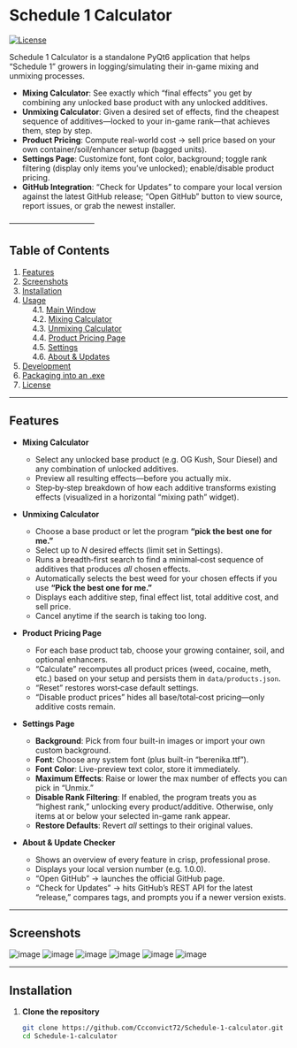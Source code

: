# Schedule 1 Calculator

[![License](https://img.shields.io/badge/license-MIT-blue)](LICENSE)

Schedule 1 Calculator is a standalone PyQt6 application that helps “Schedule 1” growers in logging/​simulating their in-game mixing and unmixing processes.  

- **Mixing Calculator**: See exactly which “final effects” you get by combining any unlocked base product with any unlocked additives.  
- **Unmixing Calculator**: Given a desired set of effects, find the cheapest sequence of additives—locked to your in-game rank—that achieves them, step by step.  
- **Product Pricing**: Compute real-world cost → sell price based on your own container/soil/enhancer setup (bagged units).  
- **Settings Page**: Customize font, font color, background; toggle rank filtering (display only items you’ve unlocked); enable/disable product pricing.  
- **GitHub Integration**: “Check for Updates” to compare your local version against the latest GitHub release; “Open GitHub” button to view source, report issues, or grab the newest installer.

––––––––––––––––––––––

## Table of Contents

1. [Features](#features)  
2. [Screenshots](#screenshots)  
3. [Installation](#installation)  
4. [Usage](#usage)  
   4.1. [Main Window](#main-window)  
   4.2. [Mixing Calculator](#mixing-calculator)  
   4.3. [Unmixing Calculator](#unmixing-calculator)  
   4.4. [Product Pricing Page](#product-pricing-page)  
   4.5. [Settings](#settings)  
   4.6. [About & Updates](#about--updates)  
5. [Development](#development)  
6. [Packaging into an .exe](#packaging-into-an-exe)  
7. [License](#license)  

---

## Features

- **Mixing Calculator**  
  - Select any unlocked base product (e.g. OG Kush, Sour Diesel) and any combination of unlocked additives.  
  - Preview all resulting effects—before you actually mix.  
  - Step‐by‐step breakdown of how each additive transforms existing effects (visualized in a horizontal “mixing path” widget).

- **Unmixing Calculator**  
  - Choose a base product or let the program **“pick the best one for me.”**  
  - Select up to _N_ desired effects (limit set in Settings).  
  - Runs a breadth‐first search to find a minimal‐cost sequence of additives that produces _all_ chosen effects.  
  - Automatically selects the best weed for your chosen effects if you use **“Pick the best one for me.”**  
  - Displays each additive step, final effect list, total additive cost, and sell price.  
  - Cancel anytime if the search is taking too long.

- **Product Pricing Page**  
  - For each base product tab, choose your growing container, soil, and optional enhancers.  
  - “Calculate” recomputes all product prices (weed, cocaine, meth, etc.) based on your setup and persists them in `data/products.json`.  
  - “Reset” restores worst‐case default settings.  
  - “Disable product prices” hides all base/total‐cost pricing—only additive costs remain.

- **Settings Page**  
  - **Background**: Pick from four built-in images or import your own custom background.  
  - **Font**: Choose any system font (plus built-in “berenika.ttf”).  
  - **Font Color**: Live-preview text color, store it immediately.  
  - **Maximum Effects**: Raise or lower the max number of effects you can pick in “Unmix.”  
  - **Disable Rank Filtering**: If enabled, the program treats you as “highest rank,” unlocking every product/additive. Otherwise, only items at or below your selected in-game rank appear.  
  - **Restore Defaults**: Revert _all_ settings to their original values.

- **About & Update Checker**  
  - Shows an overview of every feature in crisp, professional prose.  
  - Displays your local version number (e.g. 1.0.0).  
  - “Open GitHub” → launches the official GitHub page.  
  - “Check for Updates” → hits GitHub’s REST API for the latest “release,” compares tags, and prompts you if a newer version exists.

---

## Screenshots

![image](https://github.com/user-attachments/assets/c4899389-2c4c-47a2-88fe-775f335b88fc)
![image](https://github.com/user-attachments/assets/339d1a0b-139f-4f25-adef-73b155cd2c7e)
![image](https://github.com/user-attachments/assets/7a75d3b1-c394-4589-9a06-3cb6f786e98b)
![image](https://github.com/user-attachments/assets/3c472214-0a48-4616-9da4-6d91d1751ab5)
![image](https://github.com/user-attachments/assets/5a8d7fbb-315b-4212-86ab-da141d81ca0e)
![image](https://github.com/user-attachments/assets/ea34d4fd-eb59-4039-bbb5-84607d9b5dab)



---

## Installation

1. **Clone the repository**  
   ```bash
   git clone https://github.com/Ccconvict72/Schedule-1-calculator.git
   cd Schedule-1-calculator
